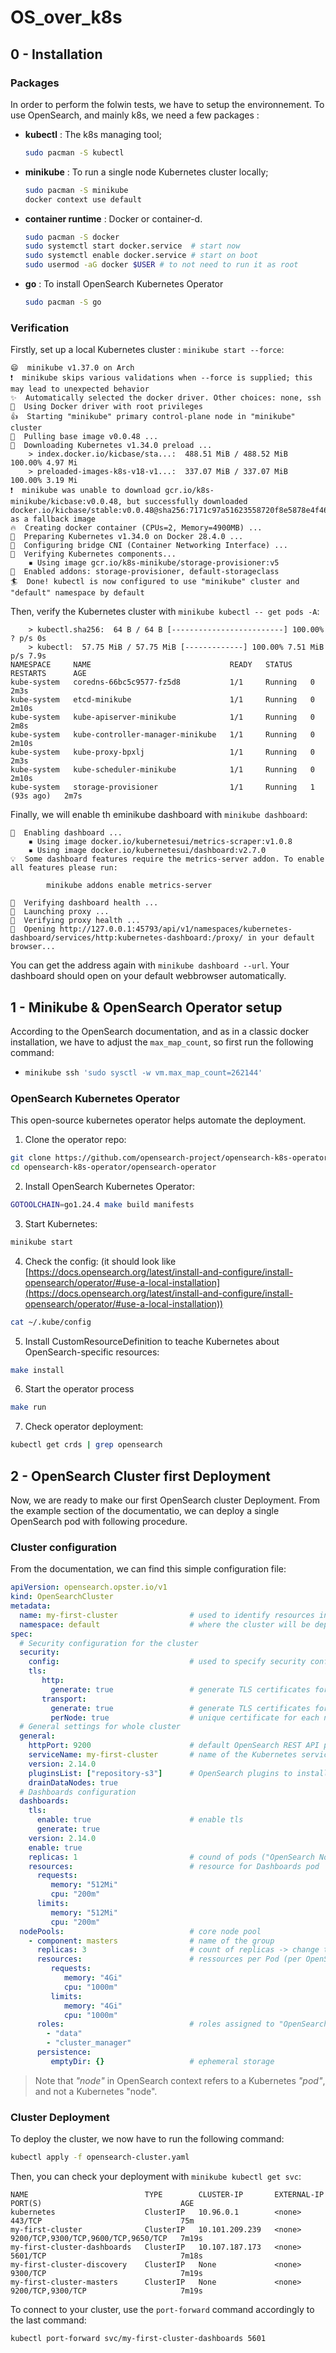 # OS_over_k8s

## 0 - Installation

### Packages

In order to perform the folwin tests, we have to setup the environnement. To use OpenSearch, and mainly k8s, we need a few packages :
- **kubectl** : The k8s managing tool;
  ```bash
  sudo pacman -S kubectl
  ```

- **minikube** : To run a single node Kubernetes cluster locally;
  ```bash
  sudo pacman -S minikube
  docker context use default
  ```
- **container runtime** : Docker or container-d.
  ```bash
  sudo pacman -S docker
  sudo systemctl start docker.service  # start now
  sudo systemctl enable docker.service # start on boot
  sudo usermod -aG docker $USER # to not need to run it as root
  ```
- **go** : To install OpenSearch Kubernetes Operator
  ```bash
  sudo pacman -S go
  ```

### Verification

Firstly, set up a local Kubernetes cluster : `minikube start --force`:
```text
😄  minikube v1.37.0 on Arch 
❗  minikube skips various validations when --force is supplied; this may lead to unexpected behavior
✨  Automatically selected the docker driver. Other choices: none, ssh
📌  Using Docker driver with root privileges
👍  Starting "minikube" primary control-plane node in "minikube" cluster
🚜  Pulling base image v0.0.48 ...
💾  Downloading Kubernetes v1.34.0 preload ...
    > index.docker.io/kicbase/sta...:  488.51 MiB / 488.52 MiB  100.00% 4.97 Mi
    > preloaded-images-k8s-v18-v1...:  337.07 MiB / 337.07 MiB  100.00% 3.19 Mi
❗  minikube was unable to download gcr.io/k8s-minikube/kicbase:v0.0.48, but successfully downloaded docker.io/kicbase/stable:v0.0.48@sha256:7171c97a51623558720f8e5878e4f4637da093e2f2ed589997bedc6c1549b2b1 as a fallback image
🔥  Creating docker container (CPUs=2, Memory=4900MB) ...
🐳  Preparing Kubernetes v1.34.0 on Docker 28.4.0 ...
🔗  Configuring bridge CNI (Container Networking Interface) ...
🔎  Verifying Kubernetes components...
    ▪ Using image gcr.io/k8s-minikube/storage-provisioner:v5
🌟  Enabled addons: storage-provisioner, default-storageclass
🏄  Done! kubectl is now configured to use "minikube" cluster and "default" namespace by default
```

Then, verify the Kubernetes cluster with `minikube kubectl -- get pods -A`:
```text
    > kubectl.sha256:  64 B / 64 B [-------------------------] 100.00% ? p/s 0s
    > kubectl:  57.75 MiB / 57.75 MiB [-------------] 100.00% 7.51 MiB p/s 7.9s
NAMESPACE     NAME                               READY   STATUS    RESTARTS      AGE
kube-system   coredns-66bc5c9577-fz5d8           1/1     Running   0             2m3s
kube-system   etcd-minikube                      1/1     Running   0             2m10s
kube-system   kube-apiserver-minikube            1/1     Running   0             2m8s
kube-system   kube-controller-manager-minikube   1/1     Running   0             2m10s
kube-system   kube-proxy-bpxlj                   1/1     Running   0             2m3s
kube-system   kube-scheduler-minikube            1/1     Running   0             2m10s
kube-system   storage-provisioner                1/1     Running   1 (93s ago)   2m7s
```

Finally, we will enable th eminikube dashboard with `minikube dashboard`:
```text
🔌  Enabling dashboard ...
    ▪ Using image docker.io/kubernetesui/metrics-scraper:v1.0.8
    ▪ Using image docker.io/kubernetesui/dashboard:v2.7.0
💡  Some dashboard features require the metrics-server addon. To enable all features please run:

        minikube addons enable metrics-server

🤔  Verifying dashboard health ...
🚀  Launching proxy ...
🤔  Verifying proxy health ...
🎉  Opening http://127.0.0.1:45793/api/v1/namespaces/kubernetes-dashboard/services/http:kubernetes-dashboard:/proxy/ in your default browser...
```

You can get the address again with `minikube dashboard --url`. Your dashboard should open on your default webbrowser automatically.


## 1 - Minikube & OpenSearch Operator setup

According to the OpenSearch documentation, and as in a classic docker installation, we have to adjust the `max_map_count`, so first run the following command:
- ```bash
  minikube ssh 'sudo sysctl -w vm.max_map_count=262144'
  ```

### OpenSearch Kubernetes Operator

This open-source kubernetes operator helps automate the deployment.

1. Clone the operator repo:
  ```bash
  git clone https://github.com/opensearch-project/opensearch-k8s-operator
  cd opensearch-k8s-operator/opensearch-operator
  ```
2. Install OpenSearch Kubernetes Operator:
  ```bash
  GOTOOLCHAIN=go1.24.4 make build manifests
  ```
3. Start Kubernetes:
  ```bash
  minikube start
  ```
4. Check the config: (it should look like [https://docs.opensearch.org/latest/install-and-configure/install-opensearch/operator/#use-a-local-installation](https://docs.opensearch.org/latest/install-and-configure/install-opensearch/operator/#use-a-local-installation))
  ```bash
  cat ~/.kube/config
  ```
5. Install CustomResourceDefinition to teache Kubernetes about OpenSearch-specific resources:
  ```bash
  make install
  ```
6. Start the operator process
  ```bash
  make run
  ```
7. Check operator deployment:
  ```bash
  kubectl get crds | grep opensearch
  ```

## 2 - OpenSearch Cluster first Deployment

Now, we are ready to make our first OpenSearch cluster Deployment. From the example section of the documentatio, we can deploy a single OpenSearch pod with following procedure.

### Cluster configuration

From the documentation, we can find this simple configuration file:
```yaml
apiVersion: opensearch.opster.io/v1
kind: OpenSearchCluster
metadata:
  name: my-first-cluster                # used to identify resources in Kubernetes
  namespace: default                    # where the cluster will be deployed
spec:
  # Security configuration for the cluster
  security:                             
    config:                             # used to specify security config (TLS certificates, roles, ...)
    tls:
       http:
         generate: true                 # generate TLS certificates for HTTP
       transport:
         generate: true                 # generate TLS certificates for transport
         perNode: true                  # unique certificate for each node
  # General settings for whole cluster
  general:
    httpPort: 9200                      # default OpenSearch REST API port
    serviceName: my-first-cluster       # name of the Kubernetes service
    version: 2.14.0
    pluginsList: ["repository-s3"]      # OpenSearch plugins to install
    drainDataNodes: true
  # Dashboards configuration
  dashboards:
    tls:
      enable: true                      # enable tls
      generate: true
    version: 2.14.0
    enable: true
    replicas: 1                         # cound of pods ("OpenSearch Node")
    resources:                          # resource for Dashboards pod
      requests:
         memory: "512Mi"
         cpu: "200m"
      limits:
         memory: "512Mi"
         cpu: "200m"
  nodePools:                            # core node pool
    - component: masters                # name of the group
      replicas: 3                       # count of replicas -> change to 1 if your test lab has ressources constraints
      resources:                        # ressources per Pod (per OpenSearch node)
         requests:
            memory: "4Gi"
            cpu: "1000m"
         limits:
            memory: "4Gi"
            cpu: "1000m"
      roles:                            # roles assigned to "OpenSearch nodes"
        - "data"
        - "cluster_manager"
      persistence:
         emptyDir: {}                   # ephemeral storage

```

> Note that *"node"* in OpenSearch context refers to a Kubernetes *"pod"*, and not a Kubernetes "node".

### Cluster Deployment

To deploy the cluster, we now have to run the following command:
```bash
kubectl apply -f opensearch-cluster.yaml
```

Then, you can check your deployment with `minikube kubectl get svc`:
```text
NAME                          TYPE        CLUSTER-IP       EXTERNAL-IP   PORT(S)                               AGE
kubernetes                    ClusterIP   10.96.0.1        <none>        443/TCP                               75m
my-first-cluster              ClusterIP   10.101.209.239   <none>        9200/TCP,9300/TCP,9600/TCP,9650/TCP   7m19s
my-first-cluster-dashboards   ClusterIP   10.107.187.173   <none>        5601/TCP                              7m18s
my-first-cluster-discovery    ClusterIP   None             <none>        9300/TCP                              7m19s
my-first-cluster-masters      ClusterIP   None             <none>        9200/TCP,9300/TCP                     7m19s
```


To connect to your cluster, use the `port-forward` command accordingly to the last command:
```bash
kubectl port-forward svc/my-first-cluster-dashboards 5601
```